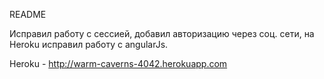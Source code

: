  README

Исправил работу с сессией, добавил авторизацию через соц. сети,
на Heroku исправил работу с angularJs.

Heroku - http://warm-caverns-4042.herokuapp.com
